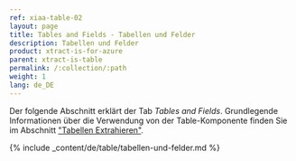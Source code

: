 ```yaml
---
ref: xiaa-table-02
layout: page
title: Tables and Fields - Tabellen und Felder
description: Tabellen und Felder
product: xtract-is-for-azure
parent: xtract-is-table
permalink: /:collection/:path
weight: 1
lang: de_DE
---
```

Der folgende Abschnitt erklärt der Tab *Tables and Fields*. Grundlegende Informationen über die Verwendung von der Table-Komponente finden Sie im Abschnitt ["Tabellen Extrahieren"](./extraktion-anlegen).

{% include _content/de/table/tabellen-und-felder.md  %}